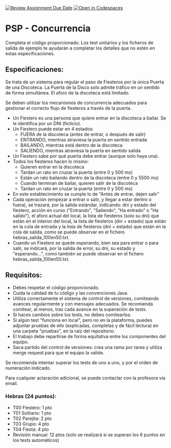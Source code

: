 [![Review Assignment Due Date](https://classroom.github.com/assets/deadline-readme-button-22041afd0340ce965d47ae6ef1cefeee28c7c493a6346c4f15d667ab976d596c.svg)](https://classroom.github.com/a/0sBgnME_)
[![Open in Codespaces](https://classroom.github.com/assets/launch-codespace-2972f46106e565e64193e422d61a12cf1da4916b45550586e14ef0a7c637dd04.svg)](https://classroom.github.com/open-in-codespaces?assignment_repo_id=18633499)
# PSP - Concurrencia

Completa el código proporcionado. Los test unitarios y los ficheros de salida de ejemplo te ayudarán a completar los detalles que no estén en estas especificaciones.

## Especificaciones:
Se trata de un sistema para regular el paso de Fiesteros por la única Puerta de una Discoteca. La Puerta de la Disco solo admite tráfico en un sentido de forma simultánea. El aforo de la discoteca está limitado.

Se deben utilizar los mecanismos de concurrencia adecuados para gestionar el correcto flujo de fiesteros a través de la puerta.

- Un Fiestero es una persona que quiere entrar en la discoteca a bailar. Se le identifica por un DNI (ficticio).
- Un Fiestero puede estar en 4 estados:
    - FUERA de la discoteca (antes de entrar, o después de salir)
    - ENTRANDO, mientras atraviesa la puerta en sentido entrada
    - BAILANDO, mientras está dentro de la discoteca
    - SALIENDO, mientras atraviesa la puerta en sentido salida
- Un Fiestero sabe por qué puerta debe entrar (aunque solo haya una).
- Todos los fiesteros hacen lo mismo:
    - Quieren entrar en la discoteca
    - Tardan un rato en cruzar la puerta (entre 0 y 500 ms)
    - Están un rato bailando dentro de la discoteca (entre 0 y 5500 ms)
    - Cuando terminan de bailar, quieren salir de la discoteca
    - Tardan un rato en cruzar la puerta (entre 0 y 500 ms)
- En este establecimiento se cumple lo de "Antes de entrar, dejen salir"
- Cada operación (empezar a entrar o salir, y llegar a estar dentro o fuera), se trazará, por la salida estándar, indicando: dni y estado del fiestero, acción en curso ("Entrando", "Saliendo", "Ha entrado" o "Ha salido"), el aforo actual del local, la lista de fiesteros (solo su dni) que están en el interior del local, la lista de fiesteros (dni + estado) que están en la cola de entrada y la lista de fiesteros (dni + estado) que están en la cola de salida, como se puede observar en el fichero hebras_salida_100en50.txt.
- Cuando un Fiestero se quede esperando, bien sea para entrar o para salir, se indicará, por la salida de error, su dni, su estado y "esperando...", como también se puede observar en el fichero hebras_salida_100en50.txt.

## Requisitos:
- Debes respetar el código proporcionado.
- Cuida la calidad de tu código y las convenciones Java.
- Utiliza correctamente el sistema de control de versiones, comiteando avances regularmente y con mensajes adecuados. Se recomienda comitear, al menos, tras cada avance en la superación de tests.
- Si haces cambios sobre los tests, no debes comitearlos.
- Si algún test "funciona en local", pero no en la plataforma, puedes adjuntar pruebas de ello (explicadas, completas y de fácil lectura) en una carpeta "pruebas", en la raíz del repositorio.
- El trabajo debe repartirse de forma equitativa entre los componentes del equipo.
- Saca partido del control de versiones: crea una rama por tarea y utiliza merge request para que el equipo la valide.

Se recomienda intentar superar los tests de uno a uno, y por el orden de numeración indicado.

Para cualquier aclaración adicional, se puede contactar con la profesora vía email.

### Hebras (24 puntos):
- T00 Fiestero: 1 pto
- T01 Solitario: 1 pto
- T02 Parejita: 2 pto
- T03 Grupo: 4 pto
- T04 Fiesta: 4 pto
- Revisión manual: 12 ptos (solo se realizará si se superan los 6 puntos en los tests automáticos)